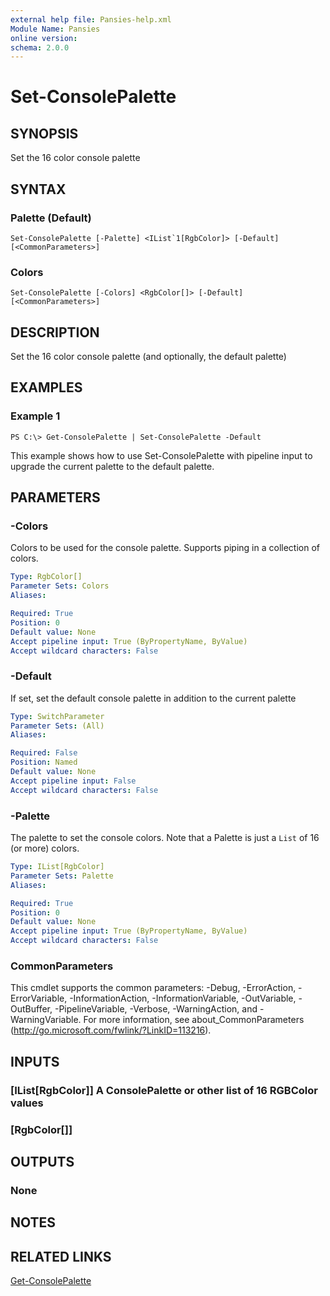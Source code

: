 ```yaml
---
external help file: Pansies-help.xml
Module Name: Pansies
online version:
schema: 2.0.0
---
```


# Set-ConsolePalette

## SYNOPSIS
Set the 16 color console palette

## SYNTAX

### Palette (Default)
```
Set-ConsolePalette [-Palette] <IList`1[RgbColor]> [-Default] [<CommonParameters>]
```

### Colors
```
Set-ConsolePalette [-Colors] <RgbColor[]> [-Default] [<CommonParameters>]
```

## DESCRIPTION
Set the 16 color console palette (and optionally, the default palette)

## EXAMPLES

### Example 1
```
PS C:\> Get-ConsolePalette | Set-ConsolePalette -Default
```

This example shows how to use Set-ConsolePalette with pipeline input to upgrade the current palette to the default palette.

## PARAMETERS

### -Colors
Colors to be used for the console palette. Supports piping in a collection of colors.

```yaml
Type: RgbColor[]
Parameter Sets: Colors
Aliases: 

Required: True
Position: 0
Default value: None
Accept pipeline input: True (ByPropertyName, ByValue)
Accept wildcard characters: False
```

### -Default
If set, set the default console palette in addition to the current palette

```yaml
Type: SwitchParameter
Parameter Sets: (All)
Aliases: 

Required: False
Position: Named
Default value: None
Accept pipeline input: False
Accept wildcard characters: False
```

### -Palette
The palette to set the console colors. Note that a Palette is just a `List` of 16 (or more) colors.

```yaml
Type: IList[RgbColor]
Parameter Sets: Palette
Aliases:

Required: True
Position: 0
Default value: None
Accept pipeline input: True (ByPropertyName, ByValue)
Accept wildcard characters: False
```

### CommonParameters
This cmdlet supports the common parameters: -Debug, -ErrorAction, -ErrorVariable, -InformationAction, -InformationVariable, -OutVariable, -OutBuffer, -PipelineVariable, -Verbose, -WarningAction, and -WarningVariable. For more information, see about_CommonParameters (http://go.microsoft.com/fwlink/?LinkID=113216).

## INPUTS

### [IList[RgbColor]] A ConsolePalette or other list of 16 RGBColor values

### [RgbColor[]]

## OUTPUTS

### None

## NOTES

## RELATED LINKS

[Get-ConsolePalette](Get-ConsolePalette.md)